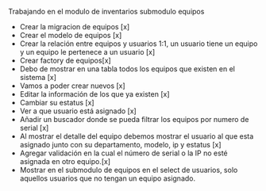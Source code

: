 Trabajando en el modulo de inventarios submodulo equipos

- Crear la migracion de equipos [x]
- Crear el modelo de equipos [x]
- Crear la relación entre equipos y usuarios 1:1, un usuario tiene un equipo y un equipo le pertenece a un usuario [x]
- Crear factory de equipos[x]
- Debo de mostrar en una tabla todos los equipos que existen en el sistema [x]
- Vamos a poder crear nuevos [x]
- Editar la información de los que ya existen [x]
- Cambiar su estatus [x]
- Ver a que usuario está asignado [x]
- Añadir un buscador donde se pueda filtrar los equipos por numero de serial [x]
- Al mostrar el detalle del equipo debemos mostrar el usuario al que esta asignado junto con su departamento, modelo, ip y estatus [x]
- Agregar validación en la cual el número de serial o la IP no esté asignada en otro equipo.[x] 
- Mostrar en el submodulo de equipos en el select de usuarios, solo aquellos usuarios que no tengan un equipo asignado. 
